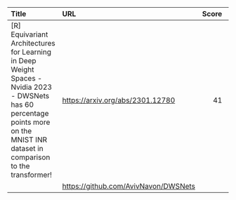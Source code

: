 | Title                                                                                                                                                                             | URL                                  |   Score | Date                |
|:----------------------------------------------------------------------------------------------------------------------------------------------------------------------------------|:-------------------------------------|--------:|:--------------------|
| [R] Equivariant Architectures for Learning in Deep Weight Spaces - Nvidia 2023 - DWSNets has 60 percentage points more on the MNIST INR dataset in comparison to the transformer! | https://arxiv.org/abs/2301.12780     |      41 | 2023-08-18 20:24:06 |
|                                                                                                                                                                                   | https://github.com/AvivNavon/DWSNets |         |                     |